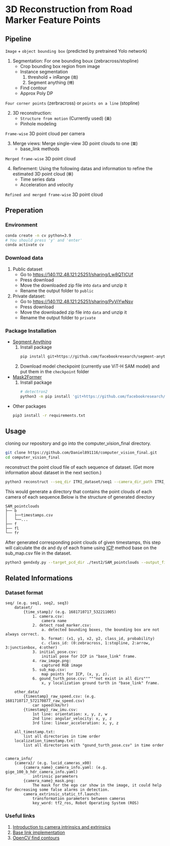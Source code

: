 # 3D Reconstruction from Road Marker Feature Points

## Pipeline

`Image` + `object bounding box` (predicted by pretrained Yolo network)

1. Segmentation: For one bounding boux (zebracross/stopline)
    - Crop bounding box region from image
    - Instance segmentation
        1. threshold + inRange (`南`)
        2. Segment anything  (`傅`)
    - Find contour
    - Approx Poly DP

`Four corner points` (zerbracross) or `points on a line` (stopline)

2. 3D reconstruction:
    - `Structure from motion` (Currently used) (`黃`)
    - Pinhole modeling

`Frame-wise` 3D point cloud per camera

3. Merge views: Merge single-view 3D point clouds to one (`葉`)
    - base_link methods

`Merged frame-wise` 3D point cloud

4. Refinement: Using the following datas and information to refine the estimated 3D point cloud (`蔡`)
    - Time series data
    - Acceleration and velocity

`Refined and merged frame-wise` 3D point cloud

## Preperation

### Environment
```bash
conda create -n cv python=3.9
# You should press 'y' and 'enter'
conda activate cv
```

### Download data

1. Public dataset
    - Go to https://140.112.48.121:25251/sharing/Lw8QTICUf
    - Press download
    - Move the downloaded zip file into `data` and unzip it
    - Rename the output folder to  `public`
2. Private dataset:
    - Go to https://140.112.48.121:25251/sharing/PyViYwNsv
    - Press download
    - Move the downloaded zip file into `data` and unzip it
    - Rename the output folder to  `private`

### Package Installation

- [Segment Anything](https://github.com/facebookresearch/segment-anything)
    1. Install package
        ```bash
        pip install git+https://github.com/facebookresearch/segment-anything.git
        ```
    2. Download model checkpoint (currently use ViT-H SAM model) and put them in the `checkpoint` folder
- [Mask2Former](https://github.com/facebookresearch/Mask2Former)
    1. Install package
        ```bash
        # detectron2
        python3 -m pip install 'git+https://github.com/facebookresearch/detectron2.git'
        ```
- Other packages
    ```bash
    pip3 install -r requirements.txt
    ```

## Usage

cloning our repository and go into the computer_vision_final directory.
```bash
git clone https://github.com/Daniel891116/computer_vision_final.git
cd computer_vision_final
```

reconstruct the point cloud file of each sequence of dataset. (Get more information about dataset in the next section.)
```bash
python3 reconstruct --seq_dir ITRI_dataset/seq1 --camera_dir_path ITRI_dataset/camera_info/lucid_cameras_x00 --segment_method SAM
```

This would generate a directory that contains the point clouds of each camera of each sequence.Below is the structure of generated directory

    SAM_pointclouds
    ├── b
    │   ├──timestamps.csv
    │   └──...
    ├── f
    ├── fl
    └── fr

After generated corresponding point clouds of given timestamps, this step will calculate the dx and dy of each frame using [ICP](https://zhuanlan.zhihu.com/p/107218828) method base on the sub_map.csv file in the dataset.
```bash
python3 gendxdy.py --target_pcd_dir ./test2/SAM_pointclouds --output_file test2_SAM_submit.csv --seq_dir_path ./ITRI_DLC/test2
```

## Related Informations

### Dataset format

    seq/ (e.g. seq1, seq2, seq3)
        dataset/
            {time_stamp}/ (e.g. 1681710717_532211005)
                1. camera.csv: 
                    camera name
                2. detect_road_marker.csv:
                    a. detected bounding boxes, the bounding box are not always correct.
                    b. format: (x1, y1, x2, y2, class_id, probability)
                    c. class_id: (0:zebracross, 1:stopline, 2:arrow, 3:junctionbox, 4:other)
                3. initial_pose.csv:
                    initial pose for ICP in "base_link" frame.
                4. raw_image.png:
                    captured RGB image
                5. sub_map.csv:
                    map points for ICP, (x, y, z).
                6. gound_turth_pose.csv: """not exist in all dirs"""
                    x, y localization ground turth in "base_link" frame.

        other_data/
            {timestamp}_raw_speed.csv: (e.g. 1681710717_572170877_raw_speed.csv)
                car speed(km/hr)
            {timestamp}_raw_imu.csv:
                1st line: orientation: x, y, z, w
                2nd line: angular_velocity: x, y, z
                3rd line: linear_acceleration: x, y, z

        all_timestamp.txt:
            list all directories in time order
        localization_timestamp.txt:
            list all directories with "gound_turth_pose.csv" in time order


    camera_info/
        {camera}/ (e.g. lucid_cameras_x00)
            {camera_name}_camera_info.yaml: (e.g. gige_100_b_hdr_camera_info.yaml)
                intrinsic parameters
            {camera_name}_mask.png:
                The mask for the ego car show in the image, it could help for decreasing some false alarms in detection.
            camera_extrinsic_static_tf.launch:
                transformation parameters between cameras
                key_word: tf2_ros, Robot Operating System (ROS)


### Useful links

1. [Introduction to camera intrinsics and extrinsics](https://towardsdatascience.com/what-are-intrinsic-and-extrinsic-camera-parameters-in-computer-vision-7071b72fb8ec)
2. [Base link implementation](http://wiki.ros.org/tf2_ros)
3. [OpenCV find contours](https://docs.opencv.org/4.x/d4/d73/tutorial_py_contours_begin.html)
